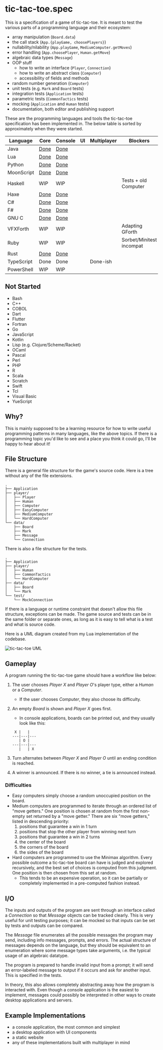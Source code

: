 # tic-tac-toe.spec

This is a specification of a game of tic-tac-toe. It is meant to test the various parts of a programming language and their ecosystem:

- array manipulation (`Board.data`)
- the call stack (`App.{playGame, choosePlayers}`)
- nullability/nilability (`App.playGame`, `MediumComputer.getMoves`)
- error handling (`App.choosePlayer`, `Human.getMove`)
- algebraic data types (`Message`)
- OOP stuff
  - how to write an interface (`Player`, `Connection`)
  - how to write an abstract class (`Computer`)
  - accessibility of fields and methods
- random number generation (`Computer`)
- unit tests (e.g. `Mark` and `Board` tests)
- integration tests (`Application` tests)
- parametric tests (`CommonTactics` tests)
- mocking (`Application` and `Human` tests)
- documentation, both editor and publishing support

These are the programming languages and tools the tic-tac-toe specification has been implemented in. The below table is sorted by approximately when they were started.

| Language   | Core                                                      | Console                                                   | UI  | Multiplayer | Blockers                 |
| ---------- | --------------------------------------------------------- | --------------------------------------------------------- | --- | ----------- | ------------------------ |
| Java       | [Done](https://github.com/goldenstein64/tic-tac-toe.java) | [Done](https://github.com/goldenstein64/tic-tac-toe.java) |     |             |                          |
| Lua        | [Done](https://github.com/goldenstein64/tic-tac-toe.lua)  | [Done](https://github.com/goldenstein64/tic-tac-toe.lua)  |     |             |                          |
| Python     | [Done](https://github.com/goldenstein64/tic-tac-toe.py)   | [Done](https://github.com/goldenstein64/tic-tac-toe.py)   |     |             |                          |
| MoonScript | [Done](https://github.com/goldenstein64/tic-tac-toe.moon) | [Done](https://github.com/goldenstein64/tic-tac-toe.moon) |     |             |                          |
| Haskell    | WIP                                                       | WIP                                                       |     |             | Tests + old Computer     |
| Haxe       | [Done](https://github.com/goldenstein64/tic-tac-toe.hx)   | [Done](https://github.com/goldenstein64/tic-tac-toe.hx)   |     |             |                          |
| C#         | [Done](https://github.com/goldenstein64/tic-tac-toe.cs)   | [Done](https://github.com/goldenstein64/tic-tac-toe.cs)   |     |             |                          |
| F#         | [Done](https://github.com/goldenstein64/tic-tac-toe.fs)   | [Done](https://github.com/goldenstein64/tic-tac-toe.fs)   |     |             |                          |
| GNU C      | [Done](https://github.com/goldenstein64/tic-tac-toe.c)    | [Done](https://github.com/goldenstein64/tic-tac-toe.c)    |     |             |                          |
| VFXForth   | WIP                                                       | WIP                                                       |     |             | Adapting GForth          |
| Ruby       | WIP                                                       | WIP                                                       |     |             | Sorbet/Minitest incompat |
| Rust       | [Done](https://github.com/goldenstein64/tic-tac-toe.rs)   | [Done](https://github.com/goldenstein64/tic-tac-toe.rs)   |     |             |                          |
| TypeScript | Done                                                      | Done                                                      |     | Done-ish    |                          |
| PowerShell | WIP                                                       | WIP                                                       |     |             |                          |

## Not Started

- Bash
- C++
- COBOL
- Dart
- Flutter
- Fortran
- Go
- JavaScript
- Kotlin
- Lisp (e.g. Clojure/Scheme/Racket)
- OCaml
- Pascal
- Perl
- PHP
- R
- Scala
- Scratch
- Swift
- Tcl
- Visual Basic
- YueScript

## Why?

This is mainly supposed to be a learning resource for how to write useful programming patterns in many languages, like the above topics. If there is a programming topic you'd like to see and a place you think it could go, I'll be happy to hear about it!

## File Structure

There is a general file structure for the game's source code. Here is a tree without any of the file extensions.

```plain
.
├── Application
├── player/
│   ├── Player
│   ├── Human
│   ├── Computer
│   ├── EasyComputer
│   ├── MediumComputer
│   └── HardComputer
└── data/
    ├── Board
    ├── Mark
    ├── Message
    └── Connection
```

There is also a file structure for the tests.

```plain
.
├── Application
├── player/
│   ├── Human
│   ├── CommonTactics
│   └── HardComputer
├── data/
│   ├── Board
│   └── Mark
└── test/
    └── MockConnection
```

If there is a language or runtime constraint that doesn't allow this file structure, exceptions can be made. The game source and tests can be in the same folder or separate ones, as long as it is easy to tell what is a test and what is source code.

Here is a UML diagram created from my Lua implementation of the codebase.

![tic-tac-toe UML](./assets/images/tic_tac_toe_uml.png)

## Gameplay

A program running the tic-tac-toe game should have a workflow like below:

1. The user chooses _Player X_ and _Player O_'s player type, either a _Human_ or a _Computer_.
   - If the user chooses _Computer_, they also choose its difficulty.
2. An empty _Board_ is shown and _Player X_ goes first.

   - In console applications, boards can be printed out, and they usually look like this:

   ```plain
    X |   |
   ---|---|---
      | O |
   ---|---|---
      |   | X
   ```

3. Turn alternates between _Player X_ and _Player O_ until an ending condition is reached.
4. A winner is announced. If there is no winner, a tie is announced instead.

### Difficulties

- Easy computers simply choose a random unoccupied position on the board.
- Medium computers are programmed to iterate through an ordered list of "move getters." One position is chosen at random from the first non-empty set returned by a "move getter." There are six "move getters," listed in descending priority:
  1. positions that guarantee a win in 1 turn
  2. positions that stop the other player from winning next turn
  3. positions that guarantee a win in 2 turns
  4. the center of the board
  5. the corners of the board
  6. the sides of the board
- Hard computers are programmed to use the Minimax algorithm. Every possible outcome a tic-tac-toe board can have is judged and explored recursively, and the best set of choices is computed from this judgment. One position is then chosen from this set at random.
  - This tends to be an expensive operation, so it can be partially or completely implemented in a pre-computed fashion instead.

## I/O

The inputs and outputs of the program are sent through an interface called a _Connection_ so that _Message_ objects can be tracked clearly. This is very useful for unit testing purposes; it can be mocked so that inputs can be set by tests and outputs can be compared.

The _Message_ file enumerates all the possible messages the program may send, including info messages, prompts, and errors. The actual structure of messages depends on the language, but they should be equivalent to an enumeration where some message types take arguments, i.e. the typical usage of an algebraic datatype.

The program is prepared to handle invalid input from a prompt; it will send an error-labeled message to output if it occurs and ask for another input. This is specified in the tests.

In theory, this also allows completely abstracting away how the program is interacted with. Even though a console application is the easiest to implement, messages could possibly be interpreted in other ways to create desktop applications and servers.

## Example Implementations

- a console application, the most common and simplest
- a desktop application with UI components
- a static website
- any of these implementations built with multiplayer in mind
